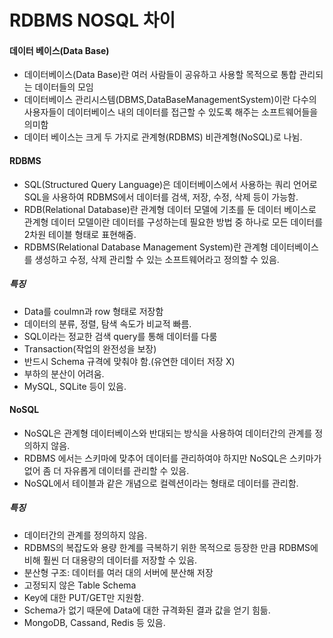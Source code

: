# RDBMS NOSQL 차이



#### 데이터 베이스(Data Base)

- 데이터베이스(Data Base)란 여러 사람들이 공유하고 사용할 목적으로 통합 관리되는 데이터들의 모임
- 데이터베이스 관리시스템(DBMS,DataBaseManagementSystem)이란 다수의 사용자들이 데이터베이스 내의 데이터를 접근할 수 있도록 해주는 소프트웨어들을 의미함
- 데이터 베이스는 크게 두 가지로 관계형(RDBMS) 비관계형(NoSQL)로 나뉨.



#### RDBMS 

- SQL(Structured Query Language)은 데이터베이스에서 사용하는 쿼리 언어로 SQL을 사용하여 RDBMS에서 데이터를 검색, 저장, 수정, 삭제 등이 가능함.
- RDB(Relational Database)란 관계형 데이터 모델에 기초를 둔 데이터 베이스로 관계형 데이터 모델이란 데이터를 구성하는데 필요한 방법 중 하나로 모든 데이터를 2차원 테이블 형태로 표현해줌.
- RDBMS(Relational Database Management System)란 관계형 데이터베이스를 생성하고 수정, 삭제 관리할 수 있는 소프트웨어라고 정의할 수 있음.

##### 특징

- Data를 coulmn과 row 형태로 저장함
- 데이터의 분류, 정렬, 탐색 속도가 비교적 빠름.
- SQL이라는 정교한 검색 query를 통해 데이터를 다룸
- Transaction(작업의 완전성을 보장)
- 반드시 Schema 규격에 맞춰야 함.(유연한 데이터 저장 X)
- 부하의 분산이 어려움.
- MySQL, SQLite 등이 있음.



#### NoSQL

- NoSQL은 관계형 데이터베이스와 반대되는 방식을 사용하여 데이터간의 관계를 정의하지 않음.
- RDBMS 에서는 스키마에 맞추어 데이터를 관리하여야 하지만 NoSQL은 스키마가 없어 좀 더 자유롭게 데이터를 관리할 수 있음.
- NoSQL에서 테이블과 같은 개념으로 컬렉션이라는 형태로 데이터를 관리함.

 ##### 특징

- 데이터간의 관계를 정의하지 않음.
- RDBMS의 복잡도와 용량 한계를 극복하기 위한 목적으로 등장한 만큼 RDBMS에 비해 훨씬 더 대용량의 데이터를 저장할 수 있음.
- 분산형 구조: 데이터를 여러 대의 서버에 분산해 저장
- 고정되지 않은 Table Schema
- Key에 대한 PUT/GET만 지원함.
- Schema가 없기 때문에  Data에 대한 규격화된 결과 값을 얻기 힘듦.
- MongoDB, Cassand, Redis 등 있음.
